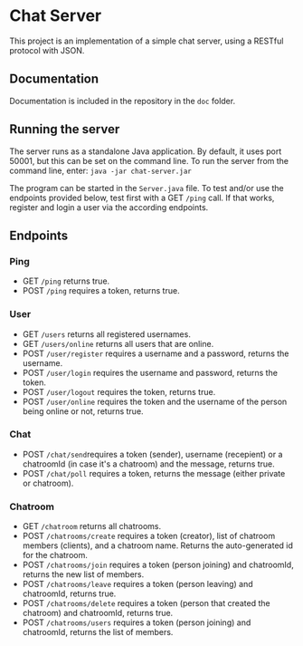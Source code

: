 # Chat Server

This project is an implementation of a simple chat server, using a RESTful protocol with JSON.

## Documentation

Documentation is included in the repository in the `doc` folder.

## Running the server

The server runs as a standalone Java application. By default, it uses port 50001,
but this can be set on the command line.
To run the server from the command line, enter: <code>java -jar chat-server.jar</code>

The program can be started in the `Server.java` file. To test and/or use the endpoints provided below, test first with a GET `/ping` call. If that works, register and login a user via the according endpoints. 

## Endpoints

### Ping
- GET `/ping` returns true.
- POST `/ping` requires a token, returns true.

### User
- GET `/users` returns all registered usernames.
- GET `/users/online` returns all users that are online.
- POST `/user/register` requires a username and a password, returns the username.
- POST `/user/login` requires the username and password, returns the token.
- POST `/user/logout` requires the token, returns true.
- POST `/user/online` requires the token and the username of the person being online or not, returns true.

### Chat
- POST `/chat/send`requires a token (sender), username (recepient) or a chatroomId (in case it's a chatroom) and the message, returns true.
- POST `/chat/poll` requires a token, returns the message (either private or chatroom).

### Chatroom
- GET `/chatroom` returns all chatrooms.
- POST `/chatrooms/create` requires a token (creator), list of chatroom members (clients), and a chatroom name. Returns the auto-generated id for the chatroom.
- POST `/chatrooms/join` requires a token (person joining) and chatroomId, returns the new list of members.
- POST `/chatrooms/leave` requires a token (person leaving) and chatroomId, returns true.
- POST `/chatrooms/delete` requires a token (person that created the chatroom) and chatroomId, returns true.
- POST `/chatrooms/users` requires a token (person joining) and chatroomId, returns the list of members.
  
